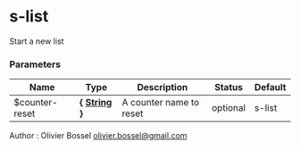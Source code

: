# s-list

Start a new list


### Parameters
Name  |  Type  |  Description  |  Status  |  Default
------------  |  ------------  |  ------------  |  ------------  |  ------------
$counter-reset  |  **{ [String](http://www.sass-lang.com/documentation/file.SASS_REFERENCE.html#sass-script-strings) }**  |  A counter name to reset  |  optional  |  s-list

Author : Olivier Bossel [olivier.bossel@gmail.com](mailto:olivier.bossel@gmail.com)